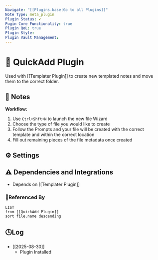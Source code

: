 ```yaml
---
Navigate: "[[Plugins.base|Go to all Plugins]]"
Note Type: meta_plugin
Plugin Status: ✔️
Pugin Core Functionality: true
Plugin QoL: true
Plugin Style:
Plugin Vault Management:
---
```

# 🔌 QuickAdd Plugin

Used with [[Templater Plugin]] to create new templated notes and move them to the correct folder.

## 📝 Notes

**Workflow:**
1. Use `Ctrl+Shft+N` to launch the new file Wizard
2. Choose the type of file you would like to create
3. Follow the Prompts and your file will be created with the correct template and within the correct location
4. Fill out remaining pieces of the file metadata once created

## ⚙️ Settings

## ⚠️ Dependencies and Integrations

- Depends on [[Templater Plugin]]

### 🔗Referenced By

```dataview
LIST
from [[QuickAdd Plugin]]
sort file.name descending
```

## 🕒Log

- [[2025-08-30]]
	- Plugin Installed
